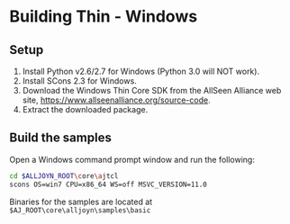 # Building Thin - Windows

## Setup
1. Install Python v2.6/2.7 for Windows (Python 3.0 will NOT work).
2. Install SCons 2.3 for Windows.
3. Download the Windows Thin Core SDK from the AllSeen Alliance web site, https://www.allseenalliance.org/source-code.
4. Extract the downloaded package.

## Build the samples
Open a Windows command prompt window and run the following:
```sh
cd $ALLJOYN_ROOT\core\ajtcl
scons OS=win7 CPU=x86_64 WS=off MSVC_VERSION=11.0
```
Binaries for the samples are located at `$AJ_ROOT\core\alljoyn\samples\basic`

[build-app-thin-library]:  /develop/tutorial/thin-app
